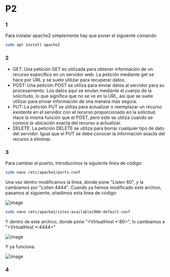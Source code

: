 # P2

### 1

Para instalar apache2 simplemente hay que poner el siguiente comando

```sh
sudo apt install apache2
```

### 2

- GET: Una petición GET es utilizada para obtener información de un recurso específico en un servidor web. La petición mediante get se hace por URL y se suele utilizar para recuperar datos.
- POST: Una petición POST se utiliza para enviar datos al servidor para su procesamiento. Los datos aquí se envían mediante el cuerpo de la solicitudo, lo que significa que no se ve en la URL, así que se suele utilizar para enviar información de una manera más segura.
- PUT: La petición PUT se utiliza para actualizar o reemplazar un recurso existente en el servidor con el recurso proporcionado en la solicitud. Hace la misma función que el POST, pero este se utiliza cuando se conoce la ubicación exacta del recurso a actualizar.
- DELETE: La petición DELETE se utiliza para borrar cualquier tipo de dato del servidor. Igual que el PUT se debe conocer la información exacta del recurso a eliminar.


### 3

Para cambiar el puerto, introducimos la siguiente línea de código:

```sh
sudo nano /etc/apache2/ports.conf
```

Una vez dentro modificamos la línea, donde pone "Listen 80", y la cambiamos por "Listen 4444".
Cuando ya hemos modificado este archivo, pasamos al siguiente, añadimos esta línea de código:

![image](https://github.com/macacojon/despliegue-de-aplicaciones-web/assets/144774960/4dfea1ad-f08a-4138-82d3-f180c58a3fcb)


```sh
sudo nano /etc/apache2/sites-available/000-default.conf
```

Y dentro de este archivo, donde pone "<VirtualHost *:80>", lo cambiamos a "<VirtualHost *:4444>"

![image](https://github.com/macacojon/despliegue-de-aplicaciones-web/assets/144774960/22e36526-0e5a-4f10-8d49-f9522f88a3c7)

Y ya funciona.

![image](https://github.com/macacojon/despliegue-de-aplicaciones-web/assets/144774960/2ba4746a-e01f-4c6b-8beb-74fbe1339ab2)


### 4


